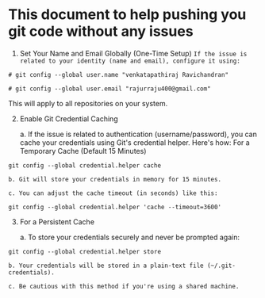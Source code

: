 # This document to help pushing you git code without any issues


1. Set Your Name and Email Globally (One-Time Setup)
    `If the issue is related to your identity (name and email), configure it using:`


```
# git config --global user.name "venkatapathiraj Ravichandran"

# git config --global user.email "rajurraju400@gmail.com"
```

This will apply to all repositories on your system.

2. Enable Git Credential Caching

    a. If the issue is related to authentication (username/password), you can cache your credentials using Git's credential helper. Here's how:
        For a Temporary Cache (Default 15 Minutes)

```
git config --global credential.helper cache
```

    b. Git will store your credentials in memory for 15 minutes.

    c. You can adjust the cache timeout (in seconds) like this:

```
git config --global credential.helper 'cache --timeout=3600'
```


3. For a Persistent Cache

    a. To store your credentials securely and never be prompted again:


```
git config --global credential.helper store
```

    b. Your credentials will be stored in a plain-text file (~/.git-credentials).

    c. Be cautious with this method if you're using a shared machine.